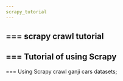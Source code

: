 ```yaml
---
scrapy_tutorial
---
```

===
scrapy crawl tutorial
---
===
Tutorial of using Scrapy
---
===
Using Scrapy crawl ganji cars datasets;
